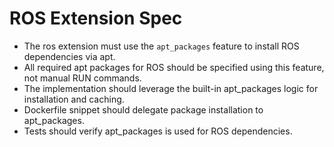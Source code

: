 # ROS Extension Spec

- The ros extension must use the `apt_packages` feature to install ROS dependencies via apt.
- All required apt packages for ROS should be specified using this feature, not manual RUN commands.
- The implementation should leverage the built-in apt_packages logic for installation and caching.
- Dockerfile snippet should delegate package installation to apt_packages.
- Tests should verify apt_packages is used for ROS dependencies.
